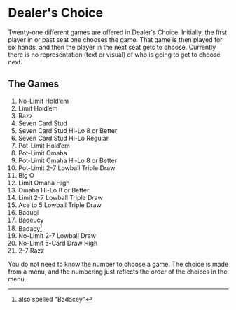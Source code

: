 # Dealer's Choice

Twenty-one different games are offered in Dealer's Choice.  Initially,
the first player in or past seat one chooses the game.  That game is
then played for six hands, and then the player in the next seat gets
to choose.  Currently there is no representation (text or visual) of
who is going to get to choose next.

## The Games

1. No-Limit Hold’em
1. Limit Hold’em
1. Razz
1. Seven Card Stud
1. Seven Card Stud Hi-Lo 8 or Better
1. Seven Card Stud Hi-Lo Regular
1. Pot-Limit Hold’em
1. Pot-Limit Omaha
1. Pot-Limit Omaha Hi-Lo 8 or Better
1. Pot-Limit 2-7 Lowball Triple Draw
1. Big O
1. Limit Omaha High
1. Omaha Hi-Lo 8 or Better
1. Limit 2-7 Lowball Triple Draw
1. Ace to 5 Lowball Triple Draw
1. Badugi
1. Badeucy
1. Badacy[^1]
1. No-Limit 2-7 Lowball Draw
1. No-Limit 5-Card Draw High
1. 2-7 Razz

You do not need to know the number to choose a game.  The choice is
made from a menu, and the numbering just reflects the order of the
choices in the menu.

[^1]: also spelled "Badacey"
